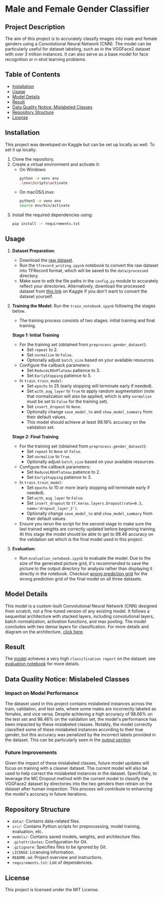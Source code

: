 # Male and Female Gender Classifier

## Project Description

The aim of this project is to accurately classify images into male and female genders using a Convolutional Neural Network (CNN). The model can be particularly useful for dataset labeling, such as in the VGGFace2 dataset with over 3 million instances. It can also serve as a base model for face recognition or n-shot learning problems.

## Table of Contents
- [Installation](#installation)
- [Usage](#usage)
- [Model Details](#model-details)
- [Result](#result)
- [Data Quality Notice: Mislabeled Classes](#data-quality-notice:-mislabeled-classes)
- [Repository Structure](#repository-structure)
- [License](#license)

## Installation

This project was developed on Kaggle but can be set up locally as well. To set it up locally:

1. Clone the repository.
2. Create a virtual environment and activate it:
   - On Windows:  
     ```bash  
     python -m venv env  
     .\env\Scripts\activate  
     ```
   - On macOS/Linux:  
     ```bash  
     python3 -m venv env  
     source env/bin/activate  
     ```
3. Install the required dependencies using:  
   ```bash  
   pip install -r requirements.txt  
   ```

## Usage

1. **Dataset Preparation:**  
   - Download the [raw dataset](https://www.kaggle.com/datasets/yasserhessein/gender-dataset).
   - Run the `tfrecord_writing.ipynb` notebook to convert the raw dataset into TFRecord format, which will be saved to the `data/processed` directory.  
   - Make sure to edit the file paths in the `config.py` module to accurately reflect your directories. Alternatively, download the processed dataset from [this link](https://www.kaggle.com/work/collections/14474385) on Kaggle if you don't want to convert the dataset yourself.

2. **Training the Model:**
   Run the `train_notebook.ipynb` following the stages below.
   - The training process consists of two stages: initial training and final training.

   **Stage 1: Initial Training**  
   - For the training set (obtained from `preprocess.gender_dataset`):  
     - Set `repeat` to 2.  
     - Set `normalize` to `False`.  
     - Optionally adjust `batch_size` based on your available resources.
   - Configure the callback parameters:  
     - Set `ReduceLROnPlateau` patience to 3.  
     - Set `EarlyStopping` patience to 5.
   - In `train.train_model`:  
     - Set `epochs` to 25 (early stopping will terminate early if needed).  
     - Set `with_aug_layer` to `True` to apply random augmentation (note that normalization will also be applied, which is why `normalize` must be set to `False` for the training set).  
     - Set `insert_dropout` to `None`.  
     - Optionally change `save_model_to` and `show_model_summary` from their default values.  
     - This model should achieve at least 98.18% accuracy on the validation set.

   **Stage 2: Final Training**  
   - For the training set (obtained from `preprocess.gender_dataset`):  
     - Set `repeat` to `None` or `False`.  
     - Set `normalize` to `True`.  
     - Optionally adjust `batch_size` based on your available resources.
   - Configure the callback parameters:  
     - Set `ReduceLROnPlateau` patience to 2.  
     - Set `EarlyStopping` patience to 3.
   - In `train.train_model`:  
     - Set `epochs` to 10 or more (early stopping will terminate early if needed).  
     - Set `with_aug_layer` to `False`.  
     - Set `insert_dropout` to `tf.keras.layers.Dropout(rate=0.3, name='dropout_layer_2')`.  
     - Optionally change `save_model_to` and `show_model_summary` from their default values.
   - Ensure you rerun the script for the second stage to make sure the last trained weights are correctly updated before beginning training. At this stage the model should be able to get to 98.46 accuracy on the validation set which is the final model used in this project.

4. **Evaluation:**  
   - Run `evaluation_notebook.ipynb` to evaluate the model. Due to the size of the generated picture grid, it's recommended to save the picture to the output directory for analysis rather than displaying it directly in the notebook. Checkout [wrong prediction grid](./output/wrong_preds.md) for the wrong prediction grid of the final model on all three datasets.

## Model Details

This model is a custom-built Convolutional Neural Network (CNN) designed from scratch, not a fine-tuned version of any existing model. It follows a sequential architecture with stacked layers, including convolutional layers, batch normalization, activation functions, and max pooling. The model concludes with two dense layers for classification. For more details and diagram on the architecture, [click here](./output/model_1.keras.png).

## Result
The [model](./models/final_model.md) achieves a very high `classification report` on the dataset. see [evaluation notebook](./notebook/evaluation_notebook.ipynb) for more details.

## Data Quality Notice: Mislabeled Classes

### Impact on Model Performance

The dataset used in this project contains mislabeled instances across the train, validation, and test sets, where some males are incorrectly labeled as females, and vice versa. Despite achieving a high accuracy of 98.66% on the test set and 98.46% on the validation set, the model's performance has been impacted by these mislabeled classes. Notably, the model correctly classified some of these mislabeled instances according to their true gender, but this accuracy was penalized by the incorrect labels provided in the dataset. This can be particularly seen in the [output section](./output/wrong_preds.md)

### Future Improvements

Given the impact of these mislabeled classes, future model updates will focus on training with a cleaner dataset. The current model will also be used to help correct the mislabeled instances in the dataset. Specifically, to leverage the MC Dropout method with the current model to classify the VGGFace2 dataset by directories into the two genders then retrain on the dataset after human inspection. This process will contribute to enhancing the model's accuracy in future iterations.

## Repository Structure

- `data/`: Contains data-related files.
- `src/`: Contains Python scripts for preprocessing, model training, evaluation, etc.
- `models/`: Contains saved models, weights, and architecture files.
- `.gitattributes`: Configuration for Git.
- `.gitignore`: Specifies files to be ignored by Git.
- `LICENSE`: Licensing information.
- `README.md`: Project overview and instructions.
- `requirements.txt`: List of dependencies.

## License  
This project is licensed under the MIT License.
